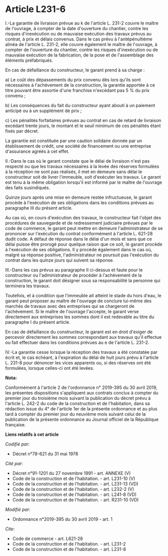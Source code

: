 # Article L231-6

I.-La garantie de livraison prévue au k de l'article L. 231-2 couvre le maître de l'ouvrage, à compter de la date d'ouverture
du chantier, contre les risques d'inexécution ou de mauvaise exécution des travaux prévus au contrat, à prix et délais
convenus. Dans le cas prévu à l'antépénultième alinéa de l'article L. 231-2, elle couvre également le maître de l'ouvrage, à
compter de l'ouverture du chantier, contre les risques d'inexécution ou de mauvaise exécution de la fabrication, de la pose
et de l'assemblage des éléments préfabriqués.

En cas de défaillance du constructeur, le garant prend à sa charge :

a) Le coût des dépassements du prix convenu dès lors qu'ils sont nécessaires à l'achèvement de la construction, la garantie
apportée à ce titre pouvant être assortie d'une franchise n'excédant pas 5 % du prix convenu ;

b) Les conséquences du fait du constructeur ayant abouti à un paiement anticipé ou à un supplément de prix ;

c) Les pénalités forfaitaires prévues au contrat en cas de retard de livraison excédant trente jours, le montant et le seuil
minimum de ces pénalités étant fixés par décret.

La garantie est constituée par une caution solidaire donnée par un établissement de crédit, une société de financement ou une
entreprise d'assurance agréés à cet effet.

II.-Dans le cas où le garant constate que le délai de livraison n'est pas respecté ou que les travaux nécessaires à la levée
des réserves formulées à la réception ne sont pas réalisés, il met en demeure sans délai le constructeur soit de livrer
l'immeuble, soit d'exécuter les travaux. Le garant est tenu à la même obligation lorsqu'il est informé par le maître de
l'ouvrage des faits susindiqués.

Quinze jours après une mise en demeure restée infructueuse, le garant procède à l'exécution de ses obligations dans les
conditions prévues au paragraphe III du présent article.

Au cas où, en cours d'exécution des travaux, le constructeur fait l'objet des procédures de sauvegarde et de redressement
judiciaire prévues par le code de commerce, le garant peut mettre en demeure l'administrateur de se prononcer sur l'exécution
du contrat conformément à l'article L. 621-28 dudit code. A défaut de réponse dans le délai d'un mois et sans que ce délai
puisse être prorogé pour quelque raison que ce soit, le garant procède à l'exécution de ses obligations. Il y procède
également dans le cas où, malgré sa réponse positive, l'administrateur ne poursuit pas l'exécution du contrat dans les quinze
jours qui suivent sa réponse.

III.-Dans les cas prévus au paragraphe II ci-dessus et faute pour le constructeur ou l'administrateur de procéder à
l'achèvement de la construction, le garant doit désigner sous sa responsabilité la personne qui terminera les travaux.

Toutefois, et à condition que l'immeuble ait atteint le stade du hors d'eau, le garant peut proposer au maître de l'ouvrage
de conclure lui-même des marchés de travaux avec des entreprises qui se chargeront de l'achèvement. Si le maître de l'ouvrage
l'accepte, le garant verse directement aux entreprises les sommes dont il est redevable au titre du paragraphe I du présent
article.

En cas de défaillance du constructeur, le garant est en droit d'exiger de percevoir directement les sommes correspondant aux
travaux qu'il effectue ou fait effectuer dans les conditions prévues au e de l'article L. 231-2.

IV.-La garantie cesse lorsque la réception des travaux a été constatée par écrit et, le cas échéant, à l'expiration du délai
de huit jours prévu à l'article L. 231-8 pour dénoncer les vices apparents ou, si des réserves ont été formulées, lorsque
celles-ci ont été levées.

**Nota:**

Conformément à l'article 2 de l'ordonnance n° 2019-395 du 30 avril 2019, les présentes dispositions s'appliquent aux contrats
conclus à compter du premier jour du troisième mois suivant la publication du décret prévu à l'article L. 242-2 du code de la
construction et de l'habitation, dans sa rédaction issue du 4° de l'article 1er de la présente ordonnance et au plus tard à
compter du premier jour du neuvième mois suivant celui de la publication de la présente ordonnance au Journal officiel de la
République française.

**Liens relatifs à cet article**

_Codifié par_:

  - Décret n°78-621 du 31 mai 1978

_Cité par_:

  - Décret n°91-1201 du 27 novembre 1991 - art. ANNEXE (V)
  - Code de la construction et de l'habitation. - art. L231-10 (V)
  - Code de la construction et de l'habitation. - art. L231-13 (VD)
  - Code de la construction et de l'habitation. - art. L232-2 (V)
  - Code de la construction et de l'habitation. - art. L241-8 (VD)
  - Code de la construction et de l'habitation. - art. R231-10 (VD)

_Modifié par_:

  - Ordonnance n°2019-395 du 30 avril 2019 - art. 1

_Cite_:

  - Code de commerce - art. L621-28
  - Code de la construction et de l'habitation. - art. L231-2
  - Code de la construction et de l'habitation. - art. L231-8
